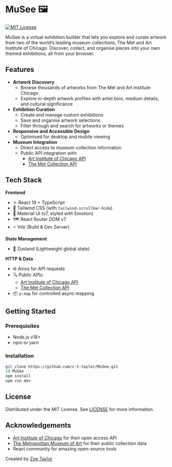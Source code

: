 # MuSee 🖼️

[![MIT License](https://img.shields.io/badge/License-MIT-blue.svg)](https://opensource.org/licenses/MIT)

MuSee is a virtual exhibition builder that lets you explore and curate artwork from two of the world’s leading museum collections, The Met and Art Institute of Chicago. Discover, collect, and organise pieces into your own themed exhibitions, all from your browser.

## Features

- **Artwork Discovery**
  - Browse thousands of artworks from The Met and Art Institute Chicago
  - Explore in-depth artwork profiles with artist bios, medium details, and cultural significance
- **Exhibition Curation**
  - Create and manage custom exhibitions
  - Save and organise artwork selections
  - Filter through and search for artworks or themes
- **Responsive and Accessible Design**
  - Optimised for desktop and mobile viewing
- **Museum Integration**
  - Direct access to museum collection information
  - Public API integration with:
    - [Art Institute of Chicago API](https://www.artic.edu/open-access)
    - [The Met Collection API](https://metmuseum.github.io)

## Tech Stack

**Frontend**

- ⚛️ React 19 + TypeScript
- 🎨 Tailwind CSS (with `tailwind-scrollbar-hide`)
- 🧱 Material UI (v7, styled with Emotion)
- 🗺️ React Router DOM v7
- ⚡ Vite (Build & Dev Server)

**State Management**

- 🐻 Zustand (Lightweight global state)

**HTTP & Data**

- 🌐 Axios for API requests
- 🔍 Public APIs:
  - [Art Institute of Chicago API](https://www.artic.edu/open-access)
  - [The Met Collection API](https://metmuseum.github.io)
- 📦 `p-map` for controlled async mapping

## Getting Started

### Prerequisites

- Node.js v18+
- npm or yarn

### Installation

```bash
git clone https://github.com/z-t-taylor/MuSee.git
cd MuSee
npm install
npm run dev
```

## License

Distributed under the MIT License. See [LICENSE](./LICENSE) for more information.

## Acknowledgements

- [Art Institute of Chicago](https://www.artic.edu/open-access) for their open access API
- [The Metropolitan Museum of Art](https://metmuseum.github.io) for their public collection data
- React community for amazing open-source tools

Created by [Zoe Taylor](https://github.com/z-t-taylor)
